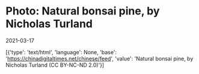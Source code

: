 # Photo: Natural bonsai pine, by Nicholas Turland

2021-03-17

[{'type': 'text/html', 'language': None, 'base': 'https://chinadigitaltimes.net/chinese/feed', 'value': 'Natural bonsai pine, by Nicholas Turland (CC BY-NC-ND 2.0)'}]